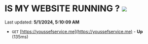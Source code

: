 # IS MY WEBSITE RUNNING ? [![](https://img.shields.io/static/v1?label=Sponsor&message=%E2%9D%A4&logo=GitHub&color=%23fe8e86)](https://github.com/sponsors/<username>)

Last updated: **5/1/2024, 5:10:09 AM**

- `GET` [https://youssefservice.me](https://youssefservice.me) - **Up** (135ms)
